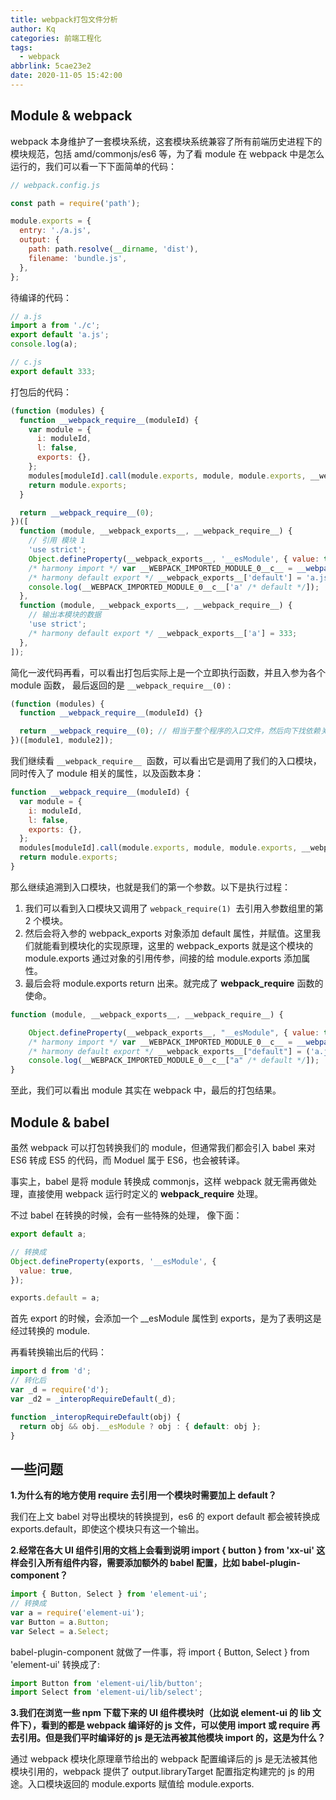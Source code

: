 ```yaml
---
title: webpack打包文件分析
author: Kq
categories: 前端工程化
tags:
  - webpack
abbrlink: 5cae23e2
date: 2020-11-05 15:42:00
---
```


## Module & webpack

webpack 本身维护了一套模块系统，这套模块系统兼容了所有前端历史进程下的模块规范，包括 amd/commonjs/es6 等，为了看 module 在 webpack 中是怎么运行的，我们可以看一下下面简单的代码：

```javascript
// webpack.config.js

const path = require('path');

module.exports = {
  entry: './a.js',
  output: {
    path: path.resolve(__dirname, 'dist'),
    filename: 'bundle.js',
  },
};
```

待编译的代码：

```javascript
// a.js
import a from './c';
export default 'a.js';
console.log(a);

// c.js
export default 333;
```

打包后的代码：

```javascript
(function (modules) {
  function __webpack_require__(moduleId) {
    var module = {
      i: moduleId,
      l: false,
      exports: {},
    };
    modules[moduleId].call(module.exports, module, module.exports, __webpack_require__);
    return module.exports;
  }

  return __webpack_require__(0);
})([
  function (module, __webpack_exports__, __webpack_require__) {
    // 引用 模块 1
    'use strict';
    Object.defineProperty(__webpack_exports__, '__esModule', { value: true });
    /* harmony import */ var __WEBPACK_IMPORTED_MODULE_0__c__ = __webpack_require__(1);
    /* harmony default export */ __webpack_exports__['default'] = 'a.js';
    console.log(__WEBPACK_IMPORTED_MODULE_0__c__['a' /* default */]);
  },
  function (module, __webpack_exports__, __webpack_require__) {
    // 输出本模块的数据
    'use strict';
    /* harmony default export */ __webpack_exports__['a'] = 333;
  },
]);
```

简化一波代码再看，可以看出打包后实际上是一个立即执行函数，并且入参为各个 module 函数， 最后返回的是 `__webpack_require__(0)` :

```javascript
(function (modules) {
  function __webpack_require__(moduleId) {}

  return __webpack_require__(0); // 相当于整个程序的入口文件，然后向下找依赖关系
})([module1, module2]);
```

我们继续看 `__webpack_require__`  函数，可以看出它是调用了我们的入口模块，同时传入了 module 相关的属性，以及函数本身：

```javascript
function __webpack_require__(moduleId) {
  var module = {
    i: moduleId,
    l: false,
    exports: {},
  };
  modules[moduleId].call(module.exports, module, module.exports, __webpack_require__);
  return module.exports;
}
```

那么继续追溯到入口模块，也就是我们的第一个参数。以下是执行过程：

1. 我们可以看到入口模块又调用了 `webpack_require(1)`  去引用入参数组里的第 2 个模块。
1. 然后会将入参的 webpack_exports 对象添加 default 属性，并赋值。这里我们就能看到模块化的实现原理，这里的 webpack_exports 就是这个模块的 module.exports 通过对象的引用传参，间接的给 module.exports 添加属性。
1. 最后会将 module.exports return 出来。就完成了 **webpack_require** 函数的使命。

```javascript
function (module, __webpack_exports__, __webpack_require__) {

    Object.defineProperty(__webpack_exports__, "__esModule", { value: true });
    /* harmony import */ var __WEBPACK_IMPORTED_MODULE_0__c__ = __webpack_require__(1);
    /* harmony default export */ __webpack_exports__["default"] = ('a.js');
    console.log(__WEBPACK_IMPORTED_MODULE_0__c__["a" /* default */]);
}
```

至此，我们可以看出 module 其实在 webpack 中，最后的打包结果。

## Module & babel

虽然 webpack 可以打包转换我们的 module，但通常我们都会引入 babel 来对 ES6 转成 ES5 的代码，而 Moduel 属于 ES6，也会被转译。

事实上，babel 是将 module 转换成 commonjs，这样 webpack 就无需再做处理，直接使用 webpack 运行时定义的 **webpack_require** 处理。

不过 babel 在转换的时候，会有一些特殊的处理， 像下面：

```javascript
export default a;

// 转换成
Object.defineProperty(exports, '__esModule', {
  value: true,
});

exports.default = a;
```

首先 export 的时候，会添加一个 \_\_esModule 属性到 exports，是为了表明这是经过转换的 module.

再看转换输出后的代码：

```javascript
import d from 'd';
// 转化后
var _d = require('d');
var _d2 = _interopRequireDefault(_d);

function _interopRequireDefault(obj) {
  return obj && obj.__esModule ? obj : { default: obj };
}
```

## 一些问题

**1.为什么有的地方使用 require 去引用一个模块时需要加上 default？**

我们在上文 babel 对导出模块的转换提到，es6 的 export default 都会被转换成 exports.default，即使这个模块只有这一个输出。

**2.经常在各大 UI 组件引用的文档上会看到说明 import { button } from 'xx-ui' 这样会引入所有组件内容，需要添加额外的 babel 配置，比如 babel-plugin-component？**

```javascript
import { Button, Select } from 'element-ui';
// 转换成
var a = require('element-ui');
var Button = a.Button;
var Select = a.Select;
```

babel-plugin-component 就做了一件事，将 import { Button, Select } from 'element-ui' 转换成了:

```javascript
import Button from 'element-ui/lib/button';
import Select from 'element-ui/lib/select';
```

**3.我们在浏览一些 npm 下载下来的 UI 组件模块时（比如说 element-ui 的 lib 文件下），看到的都是 webpack 编译好的 js 文件，可以使用 import 或 require 再去引用。但是我们平时编译好的 js 是无法再被其他模块 import 的，这是为什么？**

通过 webpack 模块化原理章节给出的 webpack 配置编译后的 js 是无法被其他模块引用的，webpack 提供了 output.libraryTarget 配置指定构建完的 js 的用途。入口模块返回的 module.exports 赋值给 module.exports.
